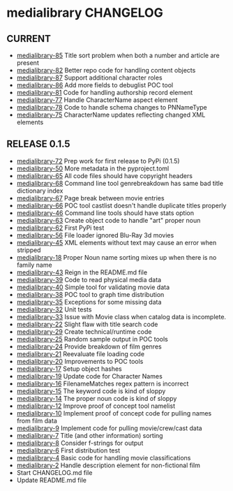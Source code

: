 medialibrary CHANGELOG
======================

## CURRENT
 - [medialibrary-85](https://github.com/cjcodeproj/medialibrary/issues/85) Title sort problem when both a number and article are present
 - [medialibrary-82](https://github.com/cjcodeproj/medialibrary/issues/82) Better repo code for handling content objects
 - [medialibrary-87](https://github.com/cjcodeproj/medialibrary/issues/87) Support additional character roles
 - [medialibrary-86](https://github.com/cjcodeproj/medialibrary/issues/86) Add more fields to debuglist POC tool
 - [medialibrary-81](https://github.com/cjcodeproj/medialibrary/issues/81) Code for handling authorship record element
 - [medialibrary-77](https://github.com/cjcodeproj/medialibrary/issues/77) Handle CharacterName aspect element
 - [medialibrary-78](https://github.com/cjcodeproj/medialibrary/issues/78) Code to handle schema changes to PNNameType
 - [medialibrary-75](https://github.com/cjcodeproj/medialibrary/issues/75) CharacterName updates reflecting changed XML elements


## RELEASE 0.1.5
 - [medialibrary-72](https://github.com/cjcodeproj/medialibrary/issues/72) Prep work for first release to PyPi (0.1.5)
 - [medialibrary-50](https://github.com/cjcodeproj/medialibrary/issues/50) More metadata in the pyproject.toml
 - [medialibrary-65](https://github.com/cjcodeproj/medialibrary/issues/65) All code files should have copyright headers
 - [medialibrary-68](https://github.com/cjcodeproj/medialibrary/issues/68) Command line tool genrebreakdown has same bad title dictionary index
 - [medialibrary-67](https://github.com/cjcodeproj/medialibrary/issues/67) Page break between movie entries
 - [medialibrary-66](https://github.com/cjcodeproj/medialibrary/issues/66) POC tool castlist doesn't handle duplicate titles properly
 - [medialibrary-46](https://github.com/cjcodeproj/medialibrary/issues/46) Command line tools should have stats option
 - [medialibrary-63](https://github.com/cjcodeproj/medialibrary/issues/63) Create object code to handle "art" proper noun
 - [medialibrary-62](https://github.com/cjcodeproj/medialibrary/issues/62) First PyPi test
 - [medialibrary-56](https://github.com/cjcodeproj/medialibrary/issues/56) File loader ignored Blu-Ray 3d movies
 - [medialibrary-45](https://github.com/cjcodeproj/medialibrary/issues/45) XML elements without text may cause an error when stripped
 - [medialibrary-18](https://github.com/cjcodeproj/medialibrary/issues/18) Proper Noun name sorting mixes up when there is no family name
 - [medialibrary-43](https://github.com/cjcodeproj/medialibrary/issues/43) Reign in the README.md file
 - [medialibrary-39](https://github.com/cjcodeproj/medialibrary/issues/39) Code to read physical media data
 - [medialibrary-40](https://github.com/cjcodeproj/medialibrary/issues/40) Simple tool for validating movie data
 - [medialibrary-38](https://github.com/cjcodeproj/medialibrary/issues/38) POC tool to graph time distribution
 - [medialibrary-35](https://github.com/cjcodeproj/medialibrary/issues/35) Exceptions for some missing data
 - [medialibrary-32](https://github.com/cjcodeproj/medialibrary/issues/32) Unit tests
 - [medialibrary-33](https://github.com/cjcodeproj/medialibrary/issues/33) Issue with Movie class when catalog data is incomplete.
 - [medialibrary-22](https://github.com/cjcodeproj/medialibrary/issues/22) Slight flaw with title search code
 - [medialibrary-29](https://github.com/cjcodeproj/medialibrary/issues/29) Create technical/runtime code
 - [medialibrary-25](https://github.com/cjcodeproj/medialibrary/issues/25) Random sample output in POC tools
 - [medialibrary-24](https://github.com/cjcodeproj/medialibrary/issues/24) Provide breakdown of film genres
 - [medialibrary-21](https://github.com/cjcodeproj/medialibrary/issues/21) Reevaluate file loading code
 - [medialibrary-20](https://github.com/cjcodeproj/medialibrary/issues/20) Improvements to POC tools
 - [medialibrary-17](https://github.com/cjcodeproj/medialibrary/issues/17) Setup object hashes
 - [medialibrary-19](https://github.com/cjcodeproj/medialibrary/issues/19) Update code for Character Names
 - [medialibrary-16](https://github.com/cjcodeproj/medialibrary/issues/16) FilenameMatches regex pattern is incorrect
 - [medialibrary-15](https://github.com/cjcodeproj/medialibrary/issues/15) The keyword code is kind of sloppy
 - [medialibrary-14](https://github.com/cjcodeproj/medialibrary/issues/14) The proper noun code is kind of sloppy
 - [medialibrary-12](https://github.com/cjcodeproj/medialibrary/issues/12) Improve proof of concept tool namelist
 - [medialibrary-10](https://github.com/cjcodeproj/medialibrary/issues/10) Implement proof of concept code for pulling names from film data
 - [medialibrary-9](https://github.com/cjcodeproj/medialibrary/issues/9) Implement code for pulling movie/crew/cast data
 - [medialibrary-7](https://github.com/cjcodeproj/medialibrary/issues/7) Title (and other information) sorting
 - [medialibrary-8](https://github.com/cjcodeproj/medialibrary/issues/8) Consider f-strings for output
 - [medialibrary-6](https://github.com/cjcodeproj/medialibrary/issues/6) First distribution test
 - [medialibrary-4](https://github.com/cjcodeproj/medialibrary/issues/4) Basic code for handling movie classifications
 - [medialibrary-2](https://github.com/cjcodeproj/medialibrary/issues/2) Handle description element for non-fictional film
 - Start CHANGELOG.md file
 - Update README.md file

